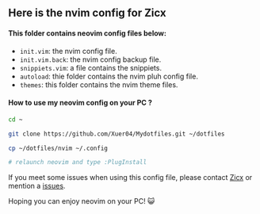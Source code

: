 ## Here is the nvim config for Zicx

#### This folder contains neovim config files below:
- `init.vim`: the nvim config file.
- `init.vim.back`: the nvim config backup file.
- `snippiets.vim`: a file contains the snippiets.
- `autoload`: thie folder contains the nvim pluh config file.
- `themes`: this folder contains the nvim theme files.

#### How to use my neovim config on your PC ?
```bash
cd ~

git clone https://github.com/Xuer04/Mydotfiles.git ~/dotfiles

cp ~/dotfiles/nvim ~/.config

# relaunch neovim and type :PlugInstall
```

If you meet some issues when using this config file, please contact [Zicx](https://github.com/Xuer04) or mention a [issues](https://github.com/Xuer04/Mydotfiles/issues).

Hoping you can enjoy neovim on your PC! 😺
